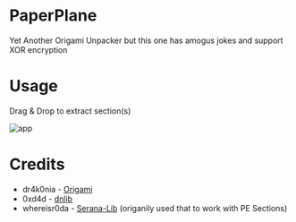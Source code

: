 # PaperPlane
Yet Another Origami Unpacker but this one has amogus jokes and support XOR encryption

# Usage
Drag & Drop to extract section(s)

![app](https://i.imgur.com/O79ptf1.png)

# Credits
- dr4k0nia - <a href="https://github.com/dr4k0nia/">Origami</a>
- 0xd4d - <a href="https://github.com/0xd4d/dnlib/">dnlib</a>
- whereisr0da - <a href="https://github.com/whereisr0da/Serana-Lib">Serana-Lib</a> (origanily used that to work with PE Sections)
